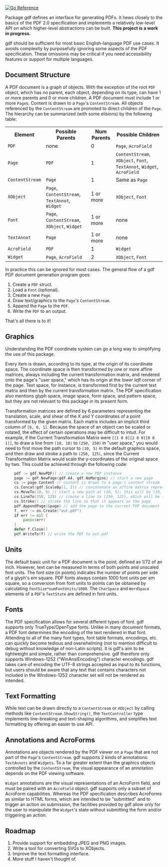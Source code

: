 [![Go Reference](https://pkg.go.dev/badge/github.com/cdillond/gdf.svg)](https://pkg.go.dev/github.com/cdillond/gdf)

Package gdf defines an interface for generating PDFs. It hews closely to the basics of the PDF 2.0 specification and implements a relatively low-level API on which higher-level abstractions can be built. **This project is a work in progress.**

gdf should be sufficient for most basic English-language PDF use cases. It avoids complexity by purposefully ignoring some aspects of the PDF specification. These omissions may be critical if you need accessibility features or support for multiple languages.

## Document Structure
A PDF document is a graph of objects. With the exception of the root `PDF` object, which has no parent, each object, depending on its type, can have 1 or more parents and 0 or more children. A PDF document must include 1 or more `Page`s. Content is drawn to a `Page`'s `ContentStream`. All objects referenced by the `ContentStream` are promoted to direct children of the `Page`. The hierarchy can be summarized (with some elisions) by the following table:
    <table>
    <tr><th>Element</th><th>Possible Parents</th><th>Num Parents</th><th>Possible Children</th></tr>
    <tr><td>`PDF`</td><td>none</td><td>0</td><td>`Page`, `AcroField`</td>
    <tr><td>`Page`</td><td>`PDF`</td><td>1</td><td>`ContentStream`, `XObject`, `Font`, `TextAnnot`, `Widget`, `AcroField`</td></tr>
    <tr><td>`ContentStream`</td><td>`Page`</td><td>1</td><td>Same as `Page`</td></tr>
    <tr><td>`XObject`</td><td>`Page`, `ContentStream`, `TextAnnot`, `Widget`</td><td>1 or more</td><td>`XObject`, `Font`</td></tr>
    <tr><td>`Font`</td><td>`Page`, `ContentStream`, `XObject`, `Widget`</td><td>1 or more</td><td>none</td></tr>
    <tr><td>`TextAnnot`</td><td>`Page`</td><td>1 or more</td><td>none</td></tr>
    <tr><td>`AcroField`</td><td>`PDF`</td><td>1</td><td>`Widget`</td></tr>
    <tr><td>`Widget`</td><td>`Page`, `AcroField`</td><td>2</td><td>`XObject`, `Font`</td></tr>
    </table>
In practice this can be ignored for most cases. The general flow of a gdf PDF document generation program goes:
1. Create a `PDF` struct.
2. Load a `Font` (optional). 
3. Create a new `Page`.
4. Draw text/graphics to the `Page`'s `ContentStream`.
5. Append the `Page` to the `PDF`.
6. Write the `PDF` to an output.

That's all there is to it!         

## Graphics
Understanding the PDF coordinate system can go a long way to simplifying the use of this package.

Every item is drawn, according to its type, at the origin of its coordinate space. The coordinate space is then transformed by one or more affine matrices, always including the current transformation matrix, and rendered onto the page's "user space," which has its origin at the *lower left* corner of the page. Text space, for instance, is transformed first by the current text matrix and then by the current transformation matrix. The PDF specification also mentions glyph space, image space, form space, and pattern space, but they are not relevant to this package in its present form.

Transformation matrices are defined by 6 parameters representing the translation, scale, and shear of the X and Y coordinates of a point transformed by the given matrix. Each matrix includes an implicit third column of `[0, 0, 1]`. Because the space of an object can be scaled or rotated, the effect of certain operations may be difficult to intuit. For example, if the Current Transformation Matrix were `[[1 0 0][2 0 0][0 0 1]]`, to draw a line from `(10, 10)` to `(250, 250)` in "user space," you would need to first move the path cursor to `(10, 5)` in the default graphics space, and then draw and stroke a path to `(250, 125)`, since the Current Transformation Matrix would scale the y-coordinates of the original space by two. This could be achieved through the following code:
```go
    pdf := gdf.NewPDF() // create a new PDF instance
    page := gdf.NewPage(gdf.A4, gdf.NoMargins) // start a new page
    cs := page.Content // content is drawn to a page's content stream
    cs.Concat(gdf.ScaleBy(1, 2)) // concatenate an affine matrix representing a 2*y scaling to the Current Transformation Matrix (by default the identity matrix)
    cs.MoveTo(10, 5) // start a new path at (10, 5); this will be (10, 10) on the page
    cs.LineTo(250, 125) // create a line to (250, 125), which will be (250, 250) on the page
    cs.Stroke() // stroke the line so that it appears on the page
    pdf.AppendPage(&page) // add the page to the current PDF document
    f, err := os.Create("out.pdf")
    if err != nil {
        panic(err)
    }
    defer f.Close()
    pdf.WriteTo(f) // write the PDF to out.pdf

```
## Units
The default basic unit for a PDF document is the point, defined as 1/72 of an inch. However, text can be measured in terms of both points and unscaled font units. The font size (in points) indicates the number of points per side of a glyph's em square. PDF fonts always contain 1000 font units per em square, so a conversion from font units to points can be obtained by calculating `fontSize*numFontUnits/1000`. The `CharSpace` and `WordSpace` elements of a `PDF`'s `TextState` are defined in font units.

## Fonts
The PDF specification allows for several different types of font. gdf supports only TrueType/OpenType fonts. Unlike in many document formats, a PDF font determines the encoding of the text rendered in that font. Attending to all of the many font types, font table formats, encodings, etc. can quickly become tedious and overwhelming (not to mention difficult to debug without knowledge of non-Latin scripts). It is gdf's aim to be lightweight and simple, rather than comprehensive. gdf therefore only supports Windows-1252 ("WinAnsiEncoding") character encodings. gdf takes care of encoding the UTF-8 strings accepted as input to its functions, but users should be aware that any text that contains characters not included in the Windows-1252 character set will not be rendered as intended.

## Text Formatting
While text can be drawn directly to a `ContentStream` or `XObject` by calling methods like `ContentStream.ShowString()`, the `TextController` type implements line-breaking and text-shaping algorithms, and simplifies text formatting by offering an easier to use API.  

## Annotations and AcroForms
Annotations are objects rendered by the PDF viewer on a `Page` that are not part of the `Page`'s `ContentStream`. gdf supports 2 kinds of annotations: `TextAnnots` and `Widgets`. To a far greater extent than the graphics objects controlled by the `ContentStream`, the visual appearance of an annotation depends on the PDF viewing software.

`Widget` annotations are the visual representations of an AcroForm field, and must be paired with an `AcroField` object. gdf supports only a subset of AcroForm capabilities. Whereas the PDF specification describes AcroForms as similar to HTML forms, which are intended to be "submitted" and to trigger an action on submission, the facilities provided by gdf allow only for the user to manipulate the `Widget`'s state without submitting the form and/or triggering an action.

## Roadmap
1. Provide support for embedding JPEG and PNG images.
2. Write a tool for converting SVGs to XObjects.
3. Improve the text formatting interface.
4. More stuff I haven't thought of.